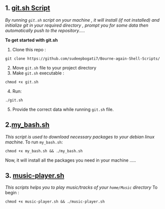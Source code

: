  ## 1. [git.sh Script](https://github.com/sudeepbogati7/Bourne-again-Shell-Scripts/blob/master/git.sh)
*By running `git.sh` script on your machine , it will install (if not installed) and initialize git in your required directory , prompt you for some data then automatically push to the repository.....*

**To get started with git.sh**
1. Clone this repo :
```
git clone https://github.com/sudeepbogati7/Bourne-again-Shell-Scripts/
```
2. Move `git.sh` file to your project directory
3. Make `git.sh` executable :
```
chmod +x git.sh
```
4. Run:
```
./git.sh
```

5. Provide the correct data while running `git.sh` file.


## 2.[my_bash.sh](https://github.com/sudeepbogati7/Bourne-again-Shell-Scripts/blob/master/my_bash.sh)
*This script is used to download necessary packages to your debian linux machine.*
To run `my_bash.sh`: 
```
chmod +x my_bash.sh && ./my_bash.sh
```
Now, it will install all the packages you need in your machine .....

## 3. [music-player.sh](https://github.com/sudeepbogati7/Bourne-again-Shell-Scripts/blob/master/music-player.sh)
*This scripts helps you to play music/tracks of your `home/Music` directory*
To begin : 
```
chmod +x music-player.sh && ./music-player.sh
```
